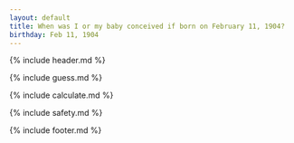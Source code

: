```yaml
---
layout: default
title: When was I or my baby conceived if born on February 11, 1904?
birthday: Feb 11, 1904
---
```


{% include header.md %}

{% include guess.md %}

{% include calculate.md %}

{% include safety.md %}

{% include footer.md %}



